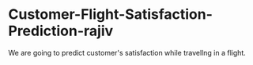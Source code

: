 # Customer-Flight-Satisfaction-Prediction-rajiv
We are going to predict customer's satisfaction while travellng in a flight.

